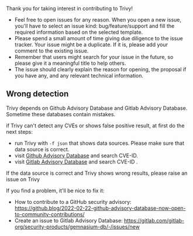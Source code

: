 Thank you for taking interest in contributing to Trivy!

- Feel free to open issues for any reason. When you open a new issue, you'll have to select an issue kind: bug/feature/support and fill the required information based on the selected template.
- Please spend a small amount of time giving due diligence to the issue tracker. Your issue might be a duplicate. If it is, please add your comment to the existing issue.
- Remember that users might search for your issue in the future, so please give it a meaningful title to help others.
- The issue should clearly explain the reason for opening, the proposal if you have any, and any relevant technical information.

## Wrong detection
Trivy depends on Github Advisory Database and Gitlab Advisory Database.
Sometime these databases contain mistakes.

if Trivy can't detect any CVEs or shows false positive result, at first do the next steps:
- run Trivy with `-f json` that shows data sources. Please make sure that data source is correct.
- visit [Github Advisory Database](https://github.com/advisories) and search CVE-ID.
- visit [Gitlab Advisory Database](https://advisories.gitlab.com/) and search CVE-ID .

If the data source is correct and Trivy shows wrong results, please raise an issue on Trivy

If you find a problem, it'll be nice to fix it:
* How to contribute to a GitHub security advisory: https://github.blog/2022-02-22-github-advisory-database-now-open-to-community-contributions/
* Create an issue to Gitlab Advisory Database: https://gitlab.com/gitlab-org/security-products/gemnasium-db/-/issues/new